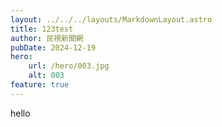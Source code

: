 ```yaml
---
layout: ../../../layouts/MarkdownLayout.astro
title: 123test
author: 民視新聞網
pubDate: 2024-12-19
hero:
    url: /hero/003.jpg
    alt: 003
feature: true
---
```


hello